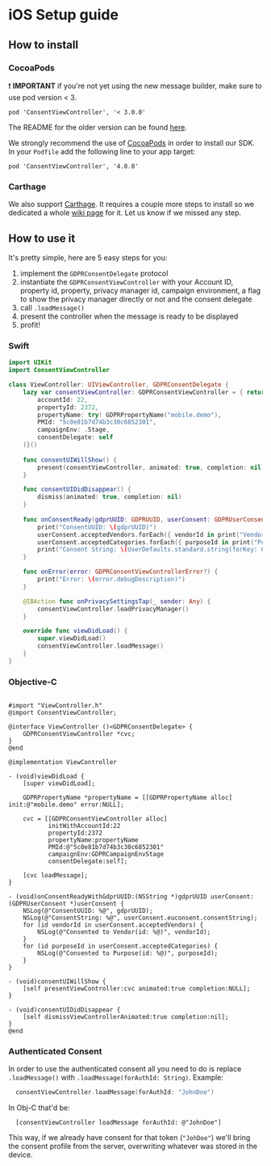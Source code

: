 
# iOS Setup guide

## How to install

### CocoaPods
:heavy_exclamation_mark: **IMPORTANT** if you're not yet using the new message builder, make sure to use pod version < 3.
```
pod 'ConsentViewController', '< 3.0.0'
```
The README for the older version can be found [here](https://github.com/SourcePointUSA/ios-cmp-app/blob/d3c999a2245d2e5660806321c3979eaa32838642/README.md).


We strongly recommend the use of [CocoaPods](https://cocoapods.org) in order to install our SDK.
In your `Podfile` add the following line to your app target:

```
pod 'ConsentViewController', '4.0.0'
```
### Carthage
We also support [Carthage](https://github.com/Carthage/Carthage). It requires a couple more steps to install so we dedicated a whole [wiki page](https://github.com/SourcePointUSA/ios-cmp-app/wiki/Step-by-step-guide-for-Carthage) for it.
Let us know if we missed any step.

## How to use it

It's pretty simple, here are 5 easy steps for you:

1. implement the `GDPRConsentDelegate` protocol
2. instantiate the `GDPRConsentViewController` with your Account ID, property id, property, privacy manager id, campaign environment, a flag to show the privacy manager directly or not and the consent delegate
3. call `.loadMessage()`
4. present the controller when the message is ready to be displayed
5. profit!

### Swift
```swift
import UIKit
import ConsentViewController

class ViewController: UIViewController, GDPRConsentDelegate {
    lazy var consentViewController: GDPRConsentViewController = { return GDPRConsentViewController(
        accountId: 22,
        propertyId: 2372,
        propertyName: try! GDPRPropertyName("mobile.demo"),
        PMId: "5c0e81b7d74b3c30c6852301",
        campaignEnv: .Stage,
        consentDelegate: self
    )}()
    
    func consentUIWillShow() {
        present(consentViewController, animated: true, completion: nil)
    }

    func consentUIDidDisappear() {
        dismiss(animated: true, completion: nil)
    }
    
    func onConsentReady(gdprUUID: GDPRUUID, userConsent: GDPRUserConsent) {
        print("ConsentUUID: \(gdprUUID)")
        userConsent.acceptedVendors.forEach({ vendorId in print("Vendor: \(vendorId)") })
        userConsent.acceptedCategories.forEach({ purposeId in print("Purpose: \(purposeId)") })
        print("Consent String: \(UserDefaults.standard.string(forKey: GDPRConsentViewController.IAB_CONSENT_CONSENT_STRING) ?? "<empty>")")
    }

    func onError(error: GDPRConsentViewControllerError?) {
        print("Error: \(error.debugDescription)")
    }

    @IBAction func onPrivacySettingsTap(_ sender: Any) {
        consentViewController.loadPrivacyManager()
    }

    override func viewDidLoad() {
        super.viewDidLoad()
        consentViewController.loadMessage()
    }
}
```

### Objective-C
```obj-c

#import "ViewController.h"
@import ConsentViewController;

@interface ViewController ()<GDPRConsentDelegate> {
    GDPRConsentViewController *cvc;
}
@end

@implementation ViewController

- (void)viewDidLoad {
    [super viewDidLoad];

    GDPRPropertyName *propertyName = [[GDPRPropertyName alloc] init:@"mobile.demo" error:NULL];

    cvc = [[GDPRConsentViewController alloc]
           initWithAccountId:22
           propertyId:2372
           propertyName:propertyName
           PMId:@"5c0e81b7d74b3c30c6852301"
           campaignEnv:GDPRCampaignEnvStage
           consentDelegate:self];

    [cvc loadMessage];
}

- (void)onConsentReadyWithGdprUUID:(NSString *)gdprUUID userConsent:(GDPRUserConsent *)userConsent {
    NSLog(@"ConsentUUID: %@", gdprUUID);
    NSLog(@"ConsentString: %@", userConsent.euconsent.consentString);
    for (id vendorId in userConsent.acceptedVendors) {
        NSLog(@"Consented to Vendor(id: %@)", vendorId);
    }
    for (id purposeId in userConsent.acceptedCategories) {
        NSLog(@"Consented to Purpose(id: %@)", purposeId);
    }
}
                                  
- (void)consentUIWillShow {
    [self presentViewController:cvc animated:true completion:NULL];
}

- (void)consentUIDidDisappear {
    [self dismissViewControllerAnimated:true completion:nil];
}
@end
```

### Authenticated Consent

In order to use the authenticated consent all you need to do is replace `.loadMessage()` with `.loadMessage(forAuthId: String)`. Example:

```swift
  consentViewController.loadMessage(forAuthId: "JohnDoe")
```

In Obj-C that'd be: 
```objc
  [consentViewController loadMessage forAuthId: @"JohnDoe"]
```

This way, if we already have consent for that token (`"JohDoe"`) we'll bring the consent profile from the server, overwriting whatever was stored in the device.

